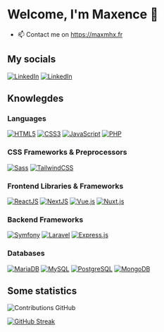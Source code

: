 # Welcome, I'm Maxence 👋

- 📫 Contact me on <https://maxmhx.fr>

## My socials

[![LinkedIn](https://img.shields.io/badge/-GitHub-000?&logo=GitHub&logoColor=FFF)](https://github.com/MaxenceMahieux)
[![LinkedIn](https://img.shields.io/badge/-LinkedIn-000?&logo=LinkedIn&logoColor=0A66C2)](ww.linkedin.com/in/maxence-mahieux)
## Knowlegdes

### Languages
[![HTML5](https://img.shields.io/badge/-HTML5-000?&logo=HTML5&logoColor=E34F26)](https://www.w3.org/html/)
[![CSS3](https://img.shields.io/badge/-CSS3-000?&logo=CSS3&logoColor=1572B6)](https://developer.mozilla.org/fr/docs/Web/CSS)
[![JavaScript](https://img.shields.io/badge/-JavaScript-000?&logo=JavaScript&logoColor=F7DF1E)](https://developer.mozilla.org/en-US/docs/Web/JavaScript)
[![PHP](https://img.shields.io/badge/-PHP-000?&logo=PHP&logoColor=777BB4)](https://www.php.net)

### CSS Frameworks & Preprocessors
[![Sass](https://img.shields.io/badge/-Sass-000?&logo=Sass&logoColor=CC6699)](https://sass-lang.com)
[![TailwindCSS](https://img.shields.io/badge/-TailwindCSS-000?&logo=TailwindCSS&logoColor=38BDF8)](https://tailwindcss.com)

### Frontend Libraries & Frameworks
[![ReactJS](https://img.shields.io/badge/-React-000?&logo=React&logoColor=58C4DC)](https://fr.legacy.reactjs.org/)
[![NextJS](https://img.shields.io/badge/-Next.js-000?&logo=Next.js&logoColor=white)](https://nextjs.org/)
[![Vue.js](https://img.shields.io/badge/-Vue.js-000?&logo=Vue.js&logoColor=4FC08D)](https://vuejs.org/)
[![Nuxt.js](https://img.shields.io/badge/-Nuxt.js-000?&logo=Nuxt.js&logoColor=00DC82)](https://nuxtjs.org/)

### Backend Frameworks
[![Symfony](https://img.shields.io/badge/-Symfony-000?&logo=Symfony&logoColor=white)](https://symfony.com/)
[![Laravel](https://img.shields.io/badge/-Laravel-000?&logo=Laravel&logoColor=FF2D20)](https://laravel.com/)
[![Express.js](https://img.shields.io/badge/-Express.js-000?&logo=Express.js&logoColor=00DC82)](https://expressjs.com/fr/)

### Databases
[![MariaDB](https://img.shields.io/badge/-MariaDB-000?&logo=MariaDB&logoColor=003545)](https://mariadb.org/)
[![MySQL](https://img.shields.io/badge/-MySQL-000?&logo=MySQL&logoColor=4479A1)](https://www.mysql.com/)
[![PostgreSQL](https://img.shields.io/badge/-PostgreSQL-000?&logo=PostgreSQL&logoColor=4169E1)](https://www.postgresql.org)
[![MongoDB](https://img.shields.io/badge/-MongoDB-000?&logo=MongoDB&logoColor=00ED64)](https://www.mongodb.com/fr-fr)


## Some statistics

![Contributions GitHub](https://github-readme-stats.vercel.app/api?username=MaxenceMahieux&custom_title=Contributions%20GitHub&show_icons=true&locale=fr&count_private=true&hide=stars,issues&bg_color=0d1117&hide_border=true&icon_color=6AA6F8&text_color=CCCCCC&title_color=8A8A8A)

[![GitHub Streak](https://github-readme-streak-stats.herokuapp.com?user=MaxenceMahieux&hide_border=true&locale=fr&background=0d1117&ring=52BFEA&stroke=52BFEA&fire=52BFEA&sideNums=FFF&currStreakLabel=FFF&sideLabels=FFF&dates=FFF&currStreakNum=FFF)](https://git.io/streak-stats)
